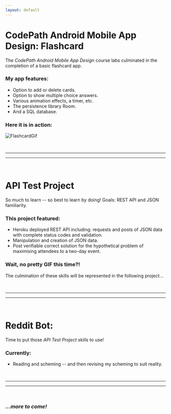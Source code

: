```yaml
---
layout: default
---
```

# CodePath Android Mobile App Design: Flashcard

The _CodePath Android Mobile App Design_ course labs culminated in the completion of a basic flashcard app. 

### My app features:

* Option to add or delete cards.
* Option to show multiple choice answers.
* Various animation effects, a timer, etc.
* The persistence library Room.
* And a SQL database.

### Here it is in action:

![FlashcardGif](https://i.imgur.com/dh8JZZD.gif)

&nbsp;

---
---

&nbsp;

# API Test Project

So much to learn -- so best to learn by doing! Goals: REST API and JSON familiarity.

### This project featured:

* Heroku deployed REST API including: requests and  posts of JSON data with complete status codes and validation.
* Manipulation and creation of JSON data.
* Post verifiable correct solution for the hypothetical problem of maximising attendees to a two-day event.

### Wait, no pretty GIF this time?!

The culmination of these skills will be represented in the following project...

&nbsp;

---
---

&nbsp;

# Reddit Bot:

Time to put those _API Test Project_ skills to use!

### Currently:

* Reading and scheming -- and then revising my scheming to suit reality.

&nbsp;

---
---

&nbsp;


### *...more to come!*
